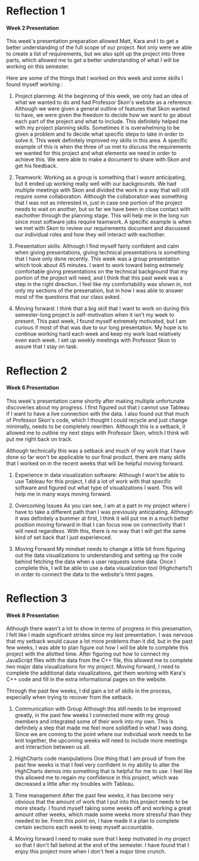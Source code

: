 # Reflection 1 
#### Week 2 Presentation 

This week's presentation preparation allowed Matt, Kara and I to get a better understanding of the full scope of our project. Not only were we able to create a list of requirements, but we also split up the project into three parts, which allowed me to get a better understanding of what I will be working on this semester. 

Here are some of the things that I worked on this week and some skills I found myself working :

1. Project planning:
At the beginning of this week, we only had an idea of what we wanted to do and had Professor Skon's website as a reference. Although we were given a general outline of features that Skon wanted to have, we were given the freedom to decide how we want to go about each part of the project and what to include. This definitely helped me with my project planning skills. Sometimes it is overwhelming to be given a problem and to decide what specific steps to take in order to solve it. This week definitely improved my skills in this area. A specific example of this is when the three of us met to discuss the requirements we wanted for this project and what elements we need in order to achieve this. We were able to make a document to share with Skon and get his feedback.

2. Teamwork:
Working as a group is something that I wasnt anticipating, but it ended up working really well with our backgrounds. We had multiple meetings with Skon and divided the work in a way that will still require some collaboration. Although the collaboration was something that I was not as interested in, just in case one portion of the project needs to wait on another, but so far we have been in close contact with eachother through the planning stage. This will help me in the long run since most software jobs require teamwork. A specific example is when we met with Skon to review our requirements document and discussed our individual roles and how they will interact with eachother. 

3. Presentation skills:
Although I find myself fairly confident and calm when giving presentations, giving technical presentations is something that I have only done recently. This week was a group presentation which took about 45 minutes. I want to work toward being extremely comfortable giving presentations on the technical background that my portion of the project will need, and I think that this past week was a step in the right direction. I feel like my comfortability was shown in, not only my sections of the presenation, but in how I was able to answer most of the questions that our class asked. 

4. Moving forward: 
I think that a big skill that I want to work on during this semester-long project is self-motivation when it isn't my week to present. This past week, I found myself extremely motivated, but I am curious if most of that was due to our long presentation. My hope is to continue working hard each week and keep my work load relatively even each week. I set up weekly meetings with Professor Skon to assure that I stay on task. 

# Reflection 2 
#### Week 6 Presentation 

This week's presentation came shortly after making multiple unfortunate discoveries about my progress. I first figured out that I cannot use Tableau if I want to have a live connection with the data. I also found out that much of Professor Skon's code, which I thought I could recycle and just change minimally, needs to be completely rewritten. Although this is a setback, it allowed me to outline my next steps with Professor Skon, which I think will put me right back on track. 

Although technically this was a setback and much of my work that I have done so far won't be applicable to our final product, there are many skills that I worked on in the recent weeks that will be helpful moving forward. 

1. Experience in data visualization software:
Although I won't be able to use Tableau for this project, I did a lot of work with that specific software and figured out what type of visualizations I want. This will help me in many ways moving forward.

2. Overcoming Issues
As you can see, I am at a part in my project where I have to take a different path than I was previously anticipating. Although it was definitely a bummer at first, I think it will put me in a much better position moving forward in that I can focus now on connectivity that I will need regardless. With this, there is no way that I will get the same kind of set back that I just experienced. 

3. Moving Forward
My mindset needs to change a little bit from figuring out the data visualizations to understanding and setting up the code behind fetching the data when a user requests some data. Once I complete this, I will be able to use a data visualization tool (Highcharts?) in order to connect the data to the website's html pages. 


# Reflection 3
#### Week 8 Presentation

Although there wasn't a lot to show in terms of progress in this presenation, I felt like I made significant strides since my last presentation. I was nervous that my setback would cause a lot more problems than it did, but in the past few weeks, I was able to plan figure out how I will be able to complete this project with the allotted time. After figuring out how to connect my JavaScript files with the data from the C++ file, this allowed me to complete two major data visualizations for my project. Moving forward, I need to complete the additional data visualizations, get them working with Kara's C++ code and fill in the extra informational pages on the website. 

Through the past few weeks, I did gain a lot of skills in the process, especially when trying to recover from the setback. 

1. Communication with Group
Although this still needs to be improved greatly, in the past few weeks I connected more with my group members and integrated some of their work into my own. This is definitely a step that made me feel more solidified in what I was doing. Since we are coming to the point where our individual work needs to be knit together, the upcoming weeks will need to include more meetings and interaction between us all. 

2. HighCharts code manipulations
One thing that I am proud of from the past few weeks is that I feel very confident in my ability to alter the HighCharts demos into something that is helpful for me to use. I feel like this allowed me to regain my confidence in this project, which was decreased a little after my troubles with Tableau. 

3. Time management
After the past few weeks, it has become very obvious that the amount of work that I put into this project needs to be more steady. I found myself taking some weeks off and working a great amount other weeks, which made some weeks more stressful than they needed to be. From this point on, I have made it a plan to complete certain sections each week to keep myself accountable. 

4. Moving forward 
I need to make sure that I keep motivated in my project so that I don't fall behind at the end of the semester. I have found that I enjoy this project more when I don't feel a major time crunch. 
